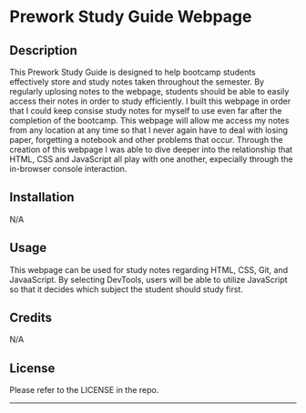 # Prework Study Guide Webpage

## Description

This Prework Study Guide is designed to help bootcamp students effectively store and study notes taken throughout the semester. By regularly uplosing notes to the webpage, students should be able to easily access their notes in order to study efficiently. I built this webpage in order that I could keep consise study notes for myself to use even far after the completion of the bootcamp. This webpage will allow me access my notes from any location at any time so that I never again have to deal with losing paper, forgetting a notebook and other problems that occur. Through the creation of this webpage I was able to dive deeper into the relationship that HTML, CSS and JavaScript all play with one another, expecially through the in-browser console interaction.

## Installation

N/A

## Usage

This webpage can be used for study notes regarding HTML, CSS, Git, and JavaaScript. By selecting DevTools, users will be able to utilize JavaScript so that it decides which subject the student should study first.

## Credits

N/A

## License

Please refer to the LICENSE in the repo.

---
